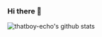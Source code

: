 ### Hi there 👋
![thatboy-echo's github stats](https://github-readme-stats.vercel.app/api?username=thatboy-echo&show_icons=true&theme=tokyonight)
